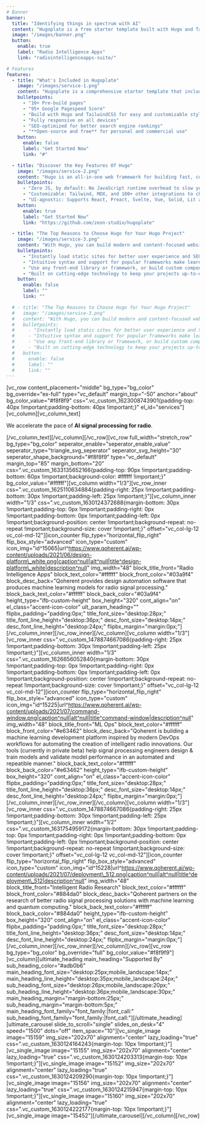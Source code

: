 ```yaml
---
# Banner
banner:
  title: "Identifying things in spectrum with AI"
  content: "Hugoplate is a free starter template built with Hugo and TailwindCSS, providing everything you need to jumpstart your Hugo project and save valuable time."
  image: "/images/banner.png"
  button:
    enable: true
    label: "Radio Intelligence Apps"
    link: "radiointelligenceapps-suite/"

# Features
features:
  - title: "What's Included in Hugoplate"
    image: "/images/service-1.png"
    content: "Hugoplate is a comprehensive starter template that includes everything you need to get started with your Hugo project. What's Included in Hugoplate"
    bulletpoints:
      - "10+ Pre-build pages"
      - "95+ Google Pagespeed Score"
      - "Build with Hugo and TailwindCSS for easy and customizable styling"
      - "Fully responsive on all devices"
      - "SEO-optimized for better search engine rankings"
      - "**Open-source and free** for personal and commercial use"
    button:
      enable: false
      label: "Get Started Now"
      link: "#"

  - title: "Discover the Key Features Of Hugo"
    image: "/images/service-2.png"
    content: "Hugo is an all-in-one web framework for building fast, content-focused websites. It offers a range of exciting features for developers and website creators. Some of the key features are:"
    bulletpoints:
      - "Zero JS, by default: No JavaScript runtime overhead to slow you down."
      - "Customizable: Tailwind, MDX, and 100+ other integrations to choose from."
      - "UI-agnostic: Supports React, Preact, Svelte, Vue, Solid, Lit and more."
    button:
      enable: true
      label: "Get Started Now"
      link: "https://github.com/zeon-studio/hugoplate"

  - title: "The Top Reasons to Choose Hugo for Your Hugo Project"
    image: "/images/service-3.png"
    content: "With Hugo, you can build modern and content-focused websites without sacrificing performance or ease of use."
    bulletpoints:
      - "Instantly load static sites for better user experience and SEO."
      - "Intuitive syntax and support for popular frameworks make learning and using Hugo a breeze."
      - "Use any front-end library or framework, or build custom components, for any project size."
      - "Built on cutting-edge technology to keep your projects up-to-date with the latest web standards."
    button:
      enable: false
      label: ""
      link: ""

  # - title: "The Top Reasons to Choose Hugo for Your Hugo Project"
  #   image: "/images/service-3.png"
  #   content: "With Hugo, you can build modern and content-focused websites without sacrificing performance or ease of use."
  #   bulletpoints:
  #     - "Instantly load static sites for better user experience and SEO."
  #     - "Intuitive syntax and support for popular frameworks make learning and using Hugo a breeze."
  #     - "Use any front-end library or framework, or build custom components, for any project size."
  #     - "Built on cutting-edge technology to keep your projects up-to-date with the latest web standards."
  #   button:
  #     enable: false
  #     label: ""
  #     link: ""
---
```





\[vc\_row content\_placement="middle" bg\_type="bg\_color" bg\_override="ex-full" type="vc\_default" margin\_top="-50" anchor="about" bg\_color\_value="#f8f8f9" css=".vc\_custom\_1623008743901{padding-top: 40px !important;padding-bottom: 40px !important;}" el\_id="services"\]\[vc\_column\]\[vc\_column\_text\]

We accelerate the pace of **AI signal processing for radio**.

\[/vc\_column\_text\]\[/vc\_column\]\[/vc\_row\]\[vc\_row full\_width="stretch\_row" bg\_type="bg\_color" seperator\_enable="seperator\_enable\_value" seperator\_type="triangle\_svg\_seperator" seperator\_svg\_height="30" seperator\_shape\_background="#f8f8f9" type="vc\_default" margin\_top="85" margin\_bottom="20" css=".vc\_custom\_1633135652166{padding-top: 90px !important;padding-bottom: 60px !important;background-color: #ffffff !important;}" bg\_color\_value="#ffffff"\]\[vc\_column width="1/3"\]\[vc\_row\_inner css=".vc\_custom\_1625110634884{padding-right: 25px !important;padding-bottom: 30px !important;padding-left: 25px !important;}"\]\[vc\_column\_inner width="1/3" css=".vc\_custom\_1630124372688{margin-bottom: 30px !important;padding-top: 0px !important;padding-right: 0px !important;padding-bottom: 0px !important;padding-left: 0px !important;background-position: center !important;background-repeat: no-repeat !important;background-size: cover !important;}" offset="vc\_col-lg-12 vc\_col-md-12"\]\[icon\_counter flip\_type="horizontal\_flip\_right" flip\_box\_style="advanced" icon\_type="custom" icon\_img="id^15065|url^https://www.qoherent.ai/wp-content/uploads/2021/06/design-platform\_white.png|caption^null|alt^null|title^design-platform\_white|description^null" img\_width="48" block\_title\_front="Radio Intelligence Apps" block\_text\_color="#ffffff" block\_front\_color="#03a9f4" block\_desc\_back="Qoherent provides design automation software that produces machine learning models for radio signal processing." block\_back\_text\_color="#ffffff" block\_back\_color="#03a9f4" height\_type="ifb-custom-height" box\_height="320" cont\_align="on" el\_class="accent-icon-color" ult\_param\_heading="" flipbx\_padding="padding:0px;" title\_font\_size="desktop:28px;" title\_font\_line\_height="desktop:36px;" desc\_font\_size="desktop:14px;" desc\_font\_line\_height="desktop:24px;" flipbx\_margin="margin:0px;"\]\[/vc\_column\_inner\]\[/vc\_row\_inner\]\[/vc\_column\]\[vc\_column width="1/3"\]\[vc\_row\_inner css=".vc\_custom\_1478874667086{padding-right: 25px !important;padding-bottom: 30px !important;padding-left: 25px !important;}"\]\[vc\_column\_inner width="1/3" css=".vc\_custom\_1626656052840{margin-bottom: 30px !important;padding-top: 0px !important;padding-right: 0px !important;padding-bottom: 0px !important;padding-left: 0px !important;background-position: center !important;background-repeat: no-repeat !important;background-size: cover !important;}" offset="vc\_col-lg-12 vc\_col-md-12"\]\[icon\_counter flip\_type="horizontal\_flip\_right" flip\_box\_style="advanced" icon\_type="custom" icon\_img="id^15225|url^https://www.qoherent.ai/wp-content/uploads/2021/07/command-window.png|caption^null|alt^null|title^command-window|description^null" img\_width="48" block\_title\_front="ML Ops" block\_text\_color="#ffffff" block\_front\_color="#e63462" block\_desc\_back="Qoherent is building a machine learning development platform inspired by modern DevOps workflows for automating the creation of intelligent radio innovations. Our tools (currently in private beta) help signal processing engineers design & train models and validate model performance in an automated and repeatible manner." block\_back\_text\_color="#ffffff" block\_back\_color="#e63462" height\_type="ifb-custom-height" box\_height="320" cont\_align="on" el\_class="accent-icon-color" flipbx\_padding="padding:0px;" title\_font\_size="desktop:28px;" title\_font\_line\_height="desktop:36px;" desc\_font\_size="desktop:14px;" desc\_font\_line\_height="desktop:24px;" flipbx\_margin="margin:0px;"\]\[/vc\_column\_inner\]\[/vc\_row\_inner\]\[/vc\_column\]\[vc\_column width="1/3"\]\[vc\_row\_inner css=".vc\_custom\_1478874667086{padding-right: 25px !important;padding-bottom: 30px !important;padding-left: 25px !important;}"\]\[vc\_column\_inner width="1/2" css=".vc\_custom\_1631754959172{margin-bottom: 30px !important;padding-top: 0px !important;padding-right: 0px !important;padding-bottom: 0px !important;padding-left: 0px !important;background-position: center !important;background-repeat: no-repeat !important;background-size: cover !important;}" offset="vc\_col-lg-12 vc\_col-md-12"\]\[icon\_counter flip\_type="horizontal\_flip\_right" flip\_box\_style="advanced" icon\_type="custom" icon\_img="id^15228|url^https://www.qoherent.ai/wp-content/uploads/2021/07/deployment\_512.png|caption^null|alt^null|title^deployment\_512|description^null" img\_width="48" block\_title\_front="Intelligent Radio Research" block\_text\_color="#ffffff" block\_front\_color="#884da0" block\_desc\_back="Qoherent partners on the research of better radio signal processing solutions with machine learning and quantum computing." block\_back\_text\_color="#ffffff" block\_back\_color="#884da0" height\_type="ifb-custom-height" box\_height="320" cont\_align="on" el\_class="accent-icon-color" flipbx\_padding="padding:0px;" title\_font\_size="desktop:28px;" title\_font\_line\_height="desktop:36px;" desc\_font\_size="desktop:14px;" desc\_font\_line\_height="desktop:24px;" flipbx\_margin="margin:0px;"\]\[/vc\_column\_inner\]\[/vc\_row\_inner\]\[/vc\_column\]\[/vc\_row\]\[vc\_row bg\_type="bg\_color" bg\_override="full" bg\_color\_value="#f8f9f9"\]\[vc\_column\]\[ultimate\_heading main\_heading="Supported By" sub\_heading\_color="#adb0b6" main\_heading\_font\_size="desktop:25px;mobile\_landscape:14px;" main\_heading\_line\_height="desktop:35px;mobile\_landscape:24px;" sub\_heading\_font\_size="desktop:26px;mobile\_landscape:20px;" sub\_heading\_line\_height="desktop:36px;mobile\_landscape:30px;" main\_heading\_margin="margin-bottom:25px;" sub\_heading\_margin="margin-bottom:5px;" main\_heading\_font\_family="font\_family:|font\_call:" sub\_heading\_font\_family="font\_family:|font\_call:"\]\[/ultimate\_heading\]\[ultimate\_carousel slide\_to\_scroll="single" slides\_on\_desk="4" speed="1500" dots="off" item\_space="10"\]\[vc\_single\_image image="15159" img\_size="202x70" alignment="center" lazy\_loading="true" css=".vc\_custom\_1630124164243{margin-top: 10px !important;}"\]\[vc\_single\_image image="15155" img\_size="202x70" alignment="center" lazy\_loading="true" css=".vc\_custom\_1630124203313{margin-top: 10px !important;}"\]\[vc\_single\_image image="15152" img\_size="202x70" alignment="center" lazy\_loading="true" css=".vc\_custom\_1630124209290{margin-top: 10px !important;}"\]\[vc\_single\_image image="15156" img\_size="202x70" alignment="center" lazy\_loading="true" css=".vc\_custom\_1630124215947{margin-top: 10px !important;}"\]\[vc\_single\_image image="15160" img\_size="202x70" alignment="center" lazy\_loading="true" css=".vc\_custom\_1630124222177{margin-top: 10px !important;}"\]\[vc\_single\_image image="15452"\]\[/ultimate\_carousel\]\[/vc\_column\]\[/vc\_row\]
